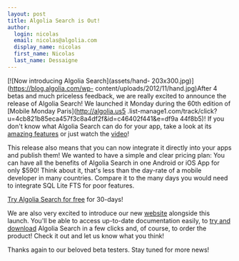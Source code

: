 ```yaml
---
layout: post
title: Algolia Search is Out!
author:
  login: nicolas
  email: nicolas@algolia.com
  display_name: nicolas
  first_name: Nicolas
  last_name: Dessaigne
---
```


[![Now introducing Algolia Search](assets/hand-
203x300.jpg)](https://blog.algolia.com/wp-
content/uploads/2012/11/hand.jpg)After 4 betas and much priceless feedback, we
are really excited to announce the release of Algolia Search! We launched it
Monday during the 60th edition of [Mobile Monday Paris](http://algolia.us5
.list-manage1.com/track/click?u=4cb821b85eca457f3c8a4df2f&id=c46402f441&e=df9a
44f8b5)! If you don't know what Algolia Search can do for your app, take a
look at its [amazing features](http://www.algolia.com/product/) or just watch
the [video](http://www.algolia.com/?video=1)!

This release also means that you can now integrate it directly into your apps
and publish them! We wanted to have a simple and clear pricing plan: You can
have all the benefits of Algolia Search in one Android or iOS App for only
$590! Think about it, that's less than the day-rate of a mobile developer in
many countries. Compare it to the many days you would need to integrate SQL
Lite FTS for poor features.

[Try Algolia Search for free](http://www.algolia.com/try/) for 30-days!

We are also very excited to introduce our new
[website](http://www.algolia.com) alongside this launch. You'll be able to
access up-to-date documentation easily, to [try and
download](http://www.algolia.com/try/) Algolia Search in a few clicks and, of
course, to order the product! Check it out and let us know what you think!

Thanks again to our beloved beta testers. Stay tuned for more news!

